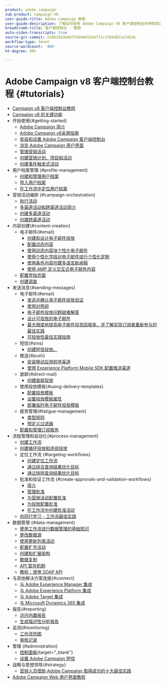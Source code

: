 ```yaml
---
product: adobe campaign
sub-product: Campaign V8
user-guide-title: Adobe Campaign 教程
user-guide-description: 了解如何使用 Adobe Campaign V8 客户端控制台的特性和功能。
breadcrumb-title: 客户端控制台 - 教程
auto-video-transcripts: true
source-git-commit: e10b192da04774d44652e6771c17b6d823a74636
workflow-type: tm+mt
source-wordcount: '405'
ht-degree: 98%

---
```



# Adobe Campaign v8 客户端控制台教程 {#tutorials}

+ [Campaign v8 客户端控制台教程](/help/overview.md)
+ [Campaign v8 的关键功能](https://experienceleague.adobe.com/docs/campaign/campaign-v8/start/whats-new.html?lang=zh-Hans)
+ 开始使用{#getting-started}
   + [Adobe Campaign 简介](/help/get-started/introduction-to-adobe-campaign.md)
   + [Adobe Campaign v8采用指南](https://experienceleague.adobe.com/en/docs/campaign-web/acs-to-ac/home)
   + [安装和设置 Adobe Campaign 客户端控制台](/help/get-started/install-and-set-up-the-adobe-campaign-client-console.md)
   + [浏览 Adobe Campaign 用户界面](/help/get-started/explore-the-adobe-campaign-user-interface.md)
   + [管理营销活动](/help/get-started/manage-marketing-campaigns.md)
   + [创建营销计划、项目和活动](/help/get-started/create-a-marketing-plan-programs-and-campaigns.md)
   + [创建事件触发式活动](/help/get-started/create-event-triggered-campaigns.md)
+ 用户档案管理 {#profile-management}
   + [创建和管理用户档案](/help/profile-management/create-and-manage-profiles.md)
   + [导入用户档案](/help/profile-management/import-profiles.md)
   + [在工作流中定位用户档案](/help/profile-management/target-profiles-in-a-workflow.md)
+ 营销活动编排 {#campaign-orchestration}
   + [执行活动](/help/orchestrate-campaigns/execute-a-campaign.md)
   + [多渠道活动和跨渠道活动简介](/help/orchestrate-campaigns/introduction-to-cross-and-multi-channel-campaigns.md)
   + [创建多渠道活动](/help/orchestrate-campaigns/multi-channel-campaigns.md)
   + [创建跨渠道活动](/help/orchestrate-campaigns/cross-channel-campaigns.md)
+ 内容创建{#content-creation}
   + 电子邮件{#email}
      + [创建和设计电子邮件投放](/help/content-creation/create-and-design-email-deliveries.md)
      + [配置动态内容](/help/content-creation/configure-dynamic-content.md)
      + [使用动态内容块个性化电子邮件](/help/content-creation/personalize-using-dynamic-content-blocks.md)
      + [使用个性化字段对电子邮件进行个性化定制](/help/content-creation/personalize-emails-using-personalization-fields.md)
      + [使用条件内容创建多语言新闻稿](/help/content-creation/create-a-multilingual-newsletter-using-conditional-content.md)
      + [使用 AMP 定义交互式电子邮件内容](/help/content-creation/design-interactive-email-content-with-amp.md)
   + [配置登陆页面](/help/content-creation/configure-landingpages.md)
   + [创建调查](/help/content-creation/create-a-survey.md)
+ 发送消息{#sending-messages}
   + 电子邮件{#email}
      + [发送并确认电子邮件投放验证](/help/send-messages/email/send-and-validate-proofs.md)
      + [使用对照组](/help/send-messages/email/use-control-groups.md)
      + [电子邮件投放问题疑难解答](/help/send-messages/email/troubleshoot-email-delivery-issues.md)
      + [设计可投放的电子邮件](/help/send-messages/email/design-emails-for-deliverability.md)
      + [最大限度地提高电子邮件投资回报率，并了解实现订阅者重新参与的最佳实践](/help/strategy/campaign-maximize-email-best-practices.md)
      + [可投放性最佳实践指南](https://experienceleague.adobe.com/docs/deliverability-learn/deliverability-best-practice-guide/introduction.html?lang=zh-Hans)
   + 短信{#sms}
      + [创建短信投放。](/help/send-messages/mobile/create-an-sms-delivery.md)
   + 推送{#push}
      + [安装移动应用程序渠道](/help/send-messages/mobile/install-the-mobile-app.md)
      + [使用 Experience Platform Mobile SDK 配置推送渠道](/help/send-messages/mobile/configure-push-using-aep-mobile-sdk.md)
   + 直邮{#direct-mail}
      + [创建直邮投放](/help/send-messages/direct-mail/create-direct-mail-deliveries.md)
   + 使用投放模板{#using-delivery-templates}
      + [配置投放模板](/help/send-messages/use-delivery-templates/configure-a-delivery-template.md)
      + [设置投放模板属性](/help/send-messages/use-delivery-templates/set-delivery-template-properties.md)
      + [部署临时电子邮件投放模板](/help/send-messages/use-delivery-templates/deploy-ad-hoc-email-delivery-template.md)
   + 疲劳管理{#fatigue-management}
      + [类型规则](/help/send-messages/fatigue-management/typology-rules-for-fatigue-management.md)
      + [预定义过滤器](/help/send-messages/fatigue-management/fatigue-management-using-filters.md)
   + [配置和管理订阅服务](/help/send-messages/configure-and-manage-subscription-services.md)
+ 流程管理和自动化{#process-management}
   + [创建工作流](/help/process-management/create-a-workflow.md)
   + [创建循环投放和连续投放](/help/process-management/recurring-deliveries.md)
   + 定位工作流 {#targeting-workflows}
      + [创建定位工作流](/help/process-management/create-a-targeting-workflow.md)
      + [通过组合查询结果优化目标](/help/process-management/refine-targets-by-combining-query-results.md)
      + [通过排除查询结果优化目标](/help/process-management/refine-targets-by-excluding-query-results.md)
   + 批准和验证工作流 {#create-approvals-and-validation-workflows}
      + [简介](/help/process-management/create-approvals-and-validation-workflows/create-approvals-and-validation-workflows-introduction.md)
      + [管理批准](/help/process-management/create-approvals-and-validation-workflows/manage-approvals.md)
      + [为营销活动配置批准](/help/process-management/create-approvals-and-validation-workflows/configure-approvals-for-campaigns.md)
      + [为投放配置批准](/help/process-management/create-approvals-and-validation-workflows/configure-approvals-for-deliveries.md)
      + [在工作流中创建批准活动](/help/process-management/create-approvals-and-validation-workflows/create-approval-process-in-a-workflow.md)
   + [向同行学习 - 工作流最佳实践](/help/process-management/workflow-best-practices-for-marketers.md)
+ 数据管理 {#data-management}
   + [使用工作流进行数据管理的基础知识](/help/data-management/data-management-fundamentals.md)
   + [更改数据源](/help/data-management/change-data-source.md)
   + [使用更新列表活动](/help/process-management/use-the-update-list-activity.md)
   + [配置扩充活动](/help/process-management/enrichment-activity.md)
   + [创建和扩展架构](/help/data-management/create-and-extend-a-schema.md)
   + [数据复制](/help/data-management/data-replication.md)
   + [API 暂存机制](/help/data-management/api-staging-mechanism.md)
   + [教程：使用 SOAP API](https://experienceleague.adobe.com/docs/campaign-learn/use-soap-apis/introduction.html?lang=zh-Hans)
+ 与其他解决方案连接{#connect}
   + [与 Adobe Experience Manager 集成](https://experienceleague.adobe.com/docs/campaign-learn/integrate-with-experience-manager/overview.html?lang=zh-Hans)
   + [与 Adobe Experience Platform 集成](https://experienceleague.adobe.com/docs/campaign-learn/integrate-with-experience-platform/overview.html?lang=zh-Hans)
   + [与 Adobe Target 集成](/help/connect/target-integration.md)
   + [与 Microsoft Dynamics 365 集成](/help/connect/dynamics365-integration.md)
+ 报告{#reporting}
   + [访问内置报告](/help/reporting/access-built-in-reports.md)
   + [生成描述性分析报告](/help/reporting/generate-a-descriptive-analysis-report.md)
+ 监测{#monitoring}
   + [工作流热图](/help/monitoring/workflow-heatmap.md)
   + [审核记录](/help/monitoring/audit-trail.md)
+ 管理 {#administration}
   + [控制面板](https://experienceleague.adobe.com/docs/control-panel-learn/control-panel/control-panel-overview.html?lang=zh-Hans){target="_blank"}
   + [设置 Adobe Campaign 短信](https://experienceleague.adobe.com/docs/campaign-learn/set-up-sms-for-adobe-campaign/overview.html?lang=zh-Hans)
+ 战略与思想领导{#strategy}
   + [营销人员借助 Adobe Campaign 取得成功的十大最佳实践](/help/strategy/10-best-practices-for-marketers.md)
+ [Adobe Campaign Web 用户界面教程](https://experienceleague.adobe.com/docs/campaign-web-learn/tutorials/overview.html?lang=zh-Hans)
